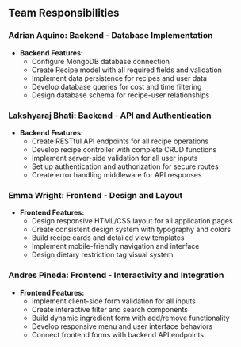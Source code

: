 ## Team Responsibilities

### Adrian Aquino: Backend - Database Implementation
* **Backend Features:**
  * Configure MongoDB database connection
  * Create Recipe model with all required fields and validation
  * Implement data persistence for recipes and user data
  * Develop database queries for cost and time filtering
  * Design database schema for recipe-user relationships

### Lakshyaraj Bhati: Backend - API and Authentication
* **Backend Features:**
  * Create RESTful API endpoints for all recipe operations
  * Develop recipe controller with complete CRUD functions
  * Implement server-side validation for all user inputs
  * Set up authentication and authorization for secure routes
  * Create error handling middleware for API responses

### Emma Wright: Frontend - Design and Layout
* **Frontend Features:**
  * Design responsive HTML/CSS layout for all application pages
  * Create consistent design system with typography and colors
  * Build recipe cards and detailed view templates
  * Implement mobile-friendly navigation and interface
  * Design dietary restriction tag visual system

### Andres Pineda: Frontend - Interactivity and Integration
* **Frontend Features:**
  * Implement client-side form validation for all inputs
  * Create interactive filter and search components
  * Build dynamic ingredient form with add/remove functionality
  * Develop responsive menu and user interface behaviors
  * Connect frontend forms with backend API endpoints